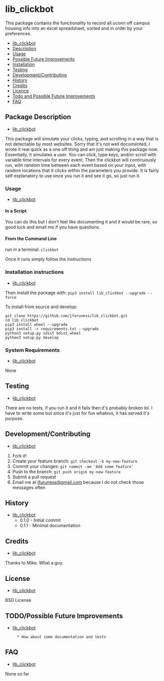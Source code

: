 # lib\_clickbot
This package contains the functionality to record all uconn off campus housing info into an excel spreadsheet, sorted and in order by your preferences.

* [lib\_clickbot](#lib\_clickbot)
* [Description](#package-description)
* [Usage](#usage)
* [Possible Future Improvements](#possible-future-improvements)
* [Installation](#installation)
* [Testing](#testing)
* [Development/Contributing](#developmentcontributing)
* [History](#history)
* [Credits](#credits)
* [Licence](#licence)
* [Todo and Possible Future Improvements](#todopossible-future-improvements)
* [FAQ](#faq)
## Package Description
* [lib\_clickbot](#lib\_clickbot)

This package will simulate your clicks, typing, and scrolling in a way that is not detectable by most websites. Sorry that it's not well documented, I wrote it real quick as a one off thing and am just making this package now. Essentially, it simulates a user. You can click, type keys, and/or scroll with variable time intervals for every event. Then the clickbot will continuously run, with random time between each event based on your input, with random locations that it clicks within the parameters you provide. It is fairly self explanatory to use once you run it and see it go, so just run it.

### Usage
* [lib\_clickbot](#lib\_clickbot)

#### In a Script
You can do this but I don't feel like documenting it and it would be rare, so good luck and email me if you have questions.

#### From the Command Line

run in a terminal: ```clickbot```

Once it runs simply follow the instructions

### Installation instructions
* [lib\_clickbot](#lib\_clickbot)

Then install the package with:
```pip3 install lib_clickbot --upgrade --force```

To install from source and develop:
```
git clone https://github.com/jfuruness/lib_clickbot.git
cd lib_clickbot
pip3 install wheel --upgrade
pip3 install -r requirements.txt --upgrade
python3 setup.py sdist bdist_wheel
python3 setup.py develop
```

### System Requirements
* [lib\_clickbot](#lib\_clickbot)

None

## Testing
* [lib\_clickbot](#lib\_clickbot)

There are no tests, if you run it and it fails then it's probably broken lol. I have to write some but since it's just for fun whatevs, it has served it's purpose.

## Development/Contributing
* [lib\_clickbot](#lib\_clickbot)

1. Fork it!
2. Create your feature branch: `git checkout -b my-new-feature`
3. Commit your changes: `git commit -am 'Add some feature'`
4. Push to the branch: `git push origin my-new-feature`
5. Submit a pull request
6. Email me at jfuruness@gmail.com because I do not check those messages often

## History
* [lib\_clickbot](#lib\_clickbot)
   * 0.1.0 - Initial commit
   * 0.1.1 - Minimal documentation

## Credits
* [lib\_clickbot](#lib\_clickbot)

Thanks to Mike. What a guy.

## License
* [lib\_clickbot](#lib\_clickbot)

BSD License

## TODO/Possible Future Improvements
* [lib\_clickbot](#lib\_clickbot)

        * How about some documentation and tests

## FAQ
* [lib\_clickbot](#lib\_clickbot)

None so far
